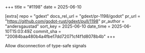 +++
title = "#1198"
date = 2025-06-10

[extra]
repo = "gdext"
docs_rel_url = "gdext/pr-1198/godot"
pr_url = "https://github.com/godot-rust/gdext/pull/1198"
pr_author = "andersgaustad"
sort_key = 2025-06-10
date_time = 2025-06-10T15:03:49Z
commit_sha = "20084baa480b4a4fbe17dd72071cf4f1d8078b4b"
+++

Allow disconnection of type-safe signals

